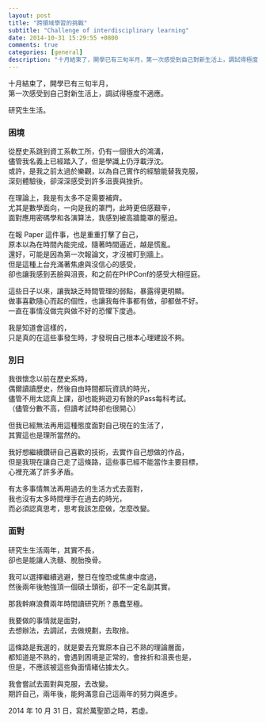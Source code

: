 ```yaml
---
layout: post
title: "跨領域學習的挑戰"
subtitle: "Challenge of interdisciplinary learning"
date: 2014-10-31 15:29:55 +0800
comments: true
categories: [general]
description: "十月結束了，開學已有三旬半月，第一次感受到自己對新生活上，調試得極度不適應。研究生生活。"
---
```


十月結束了，開學已有三旬半月，<br/>
第一次感受到自己對新生活上，調試得極度不適應。<br/>

研究生生活。<br/>

<!-- more -->

### 困境

從歷史系跳到資工系軟工所，仍有一個很大的鴻溝，<br/>
儘管我名義上已經踏入了，但是學識上仍浮載浮沈。<br/>
或許，是我之前太過於樂觀，以為自己實作的經驗能替我克服，<br/>
深刻體驗後，卻深深感受到許多沮喪與挫折。<br/>

在理論上，我是有太多不足需要補齊。<br/>
尤其是數學面向，一向是我的罩門，此時更倍感艱辛，<br/>
面對應用密碼學和各演算法，我感到被高牆籠罩的壓迫。<br/>

在報 Paper 這件事，也是重重打擊了自己，<br/>
原本以為在時間內能完成，隨著時間逼近，越是慌亂。<br/>
還好，可能是因為第一次報論文，才沒被盯到牆上。<br/>
但是這種上台充滿著焦慮與沒信心的感受，<br/>
卻也讓我感到丟臉與沮喪，和之前在PHPConf的感受大相徑庭。<br/>

這些日子以來，讓我缺乏時間管理的弱點，暴露得更明顯。<br/>
做事喜歡隨心而起的個性，也讓我每件事都有做，卻都做不好。<br/>
一直在事情沒做完與做不好的恐懼下度過。<br/>

我是知道會這樣的，<br/>
只是真的在這些事發生時，才發現自己根本心理建設不夠。<br/>

### 別日

我很懷念以前在歷史系時，<br/>
偶爾讀讀歷史，然後自由時間都玩資訊的時光，<br/>
儘管不用太認真上課，卻也能夠遊刃有餘的Pass每科考試。<br/>
（儘管分數不高，但讀考試時卻也很開心）<br/>

但我已經無法再用這種態度面對自己現在的生活了，<br/>
其實這也是理所當然的。<br/>

我好想繼續鑽研自己喜歡的技術，去實作自己想做的作品，<br/>
但是我現在讓自己走了這條路，這些事已經不能當作主要目標，<br/>
心裡充滿了許多矛盾。<br/>

有太多事情無法再用過去的生活方式去面對，<br/>
我也沒有太多時間埋手在過去的時光，<br/>
而必須認真思考，思考我該怎麼做，怎麼改變。<br/>

### 面對

研究生生活兩年，其實不長，<br/>
卻也是能讓人洗髓、脫胎換骨。<br/>

我可以選擇繼續逃避，整日在惶恐或焦慮中度過，<br/>
然後兩年後勉強頂一個碩士頭銜，卻不一定名副其實。<br/>

那我幹麻浪費兩年時間讀研究所？愚蠢至極。<br/>

我要做的事情就是面對，<br/>
去想辦法，去調試，去做規劃，去取捨。<br/>

這條路是我選的，就是要去充實原本自己不熟的理論層面，<br/>
都知道是不熟的，會遇到困境是正常的，會挫折和沮喪也是，<br/>
但是，不應該被這些負面情緒佔據太久。<br/>

我會嘗試去面對與克服，去改變。<br/>
期許自己，兩年後，能夠滿意自己這兩年的努力與進步。<br/>

2014 年 10 月 31 日，寫於萬聖節之時，若虛。<br/>
